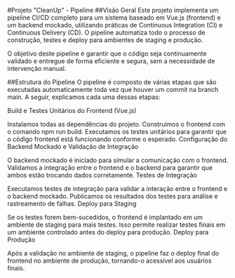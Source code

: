 #Projeto "CleanUp" - Pipeline
##Visão Geral
Este projeto implementa um pipeline CI/CD completo para um sistema baseado em Vue.js (frontend) e um backend mockado, utilizando práticas de Continuous Integration (CI) e Continuous Delivery (CD). O pipeline automatiza todo o processo de construção, testes e deploy para ambientes de staging e produção.

O objetivo deste pipeline é garantir que o código seja continuamente validado e entregue de forma eficiente e segura, sem a necessidade de intervenção manual.

##Estrutura do Pipeline
O pipeline é composto de várias etapas que são executadas automaticamente toda vez que houver um commit na branch main. A seguir, explicamos cada uma dessas etapas:

Build e Testes Unitários do Frontend (Vue.js)

Instalamos todas as dependências do projeto.
Construímos o frontend com o comando npm run build.
Executamos os testes unitários para garantir que o código frontend está funcionando conforme o esperado.
Configuração do Backend Mockado e Validação de Integração

O backend mockado é iniciado para simular a comunicação com o frontend.
Validamos a integração entre o frontend e o backend para garantir que ambos estão trocando dados corretamente.
Testes de Integração

Executamos testes de integração para validar a interação entre o frontend e o backend mockado.
Publicamos os resultados dos testes para análise e rastreamento de falhas.
Deploy para Staging

Se os testes forem bem-sucedidos, o frontend é implantado em um ambiente de staging para mais testes.
Isso permite realizar testes finais em um ambiente controlado antes do deploy para produção.
Deploy para Produção

Após a validação no ambiente de staging, o pipeline faz o deploy final do frontend no ambiente de produção, tornando-o acessível aos usuários finais.